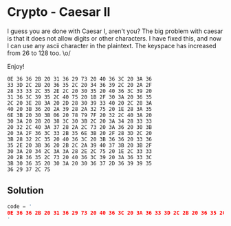 # Crypto - Caesar II

I guess you are done with Caesar I, aren't you?
The big problem with caesar is that it does not allow digits or other characters.
I have fixed this, and now I can use any ascii character in the plaintext.
The keyspace has increased from 26 to 128 too. \o/

Enjoy!

```
0E 36 36 2B 20 31 36 29 73 20 40 36 3C 20 3A 36
33 3D 2C 2B 20 36 35 2C 20 34 36 39 2C 20 2A 2F
28 33 33 2C 35 2E 2C 20 30 35 20 40 36 3C 39 20
31 36 3C 39 35 2C 40 75 20 1B 2F 30 3A 20 36 35
2C 20 3E 28 3A 20 2D 28 30 39 33 40 20 2C 28 3A
40 20 3B 36 20 2A 39 28 2A 32 75 20 1E 28 3A 35
6E 3B 20 30 3B 06 20 78 79 7F 20 32 2C 40 3A 20
30 3A 20 28 20 38 3C 30 3B 2C 20 3A 34 28 33 33
20 32 2C 40 3A 37 28 2A 2C 73 20 3A 36 20 30 3B
20 3A 2F 36 3C 33 2B 35 6E 3B 20 2F 28 3D 2C 20
3B 28 32 2C 35 20 40 36 3C 20 3B 36 36 20 33 36
35 2E 20 3B 36 20 2B 2C 2A 39 40 37 3B 20 3B 2F
30 3A 20 34 2C 3A 3A 28 2E 2C 75 20 1E 2C 33 33
20 2B 36 35 2C 73 20 40 36 3C 39 20 3A 36 33 3C
3B 30 36 35 20 30 3A 20 30 36 37 2D 36 39 39 35
36 29 37 2C 75 
```

## Solution

```python
code = '
0E 36 36 2B 20 31 36 29 73 20 40 36 3C 20 3A 36 33 3D 2C 2B 20 36 35 2C 20 34 36 39 2C 20 2A 2F 28 33 33 2C 35 2E 2C 20 30 35 20 40 36 3C 39 20 31 36 3C 39 35 2C 40 75 20 1B 2F 30 3A 20 36 35 2C 20 3E 28 3A 20 2D 28 30 39 33 40 20 2C 28 3A 40 20 3B 36 20 2A 39 28 2A 32 75 20 1E 28 3A 35 6E 3B 20 30 3B 06 20 78 79 7F 20 32 2C 40 3A 20 30 3A 20 28 20 38 3C 30 3B 2C 20 3A 34 28 33 33 20 32 2C 40 3A 37 28 2A 2C 73 20 3A 36 20 30 3B 20 3A 2F 36 3C 33 2B 35 6E 3B 20 2F 28 3D 2C 20 3B 28 32 2C 35 20 40 36 3C 20 3B 36 36 20 33 36 35 2E 20 3B 36 20 2B 2C 2A 39 40 37 3B 20 3B 2F 30 3A 20 34 2C 3A 3A 28 2E 2C 75 20 1E 2C 33 33 20 2B 36 35 2C 73 20 40 36 3C 39 20 3A 36 33 3C 3B 30 36 35 20 30 3A 20 30 36 37 2D 36 39 39 35 36 29 37 2C 75 
'

```
